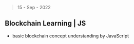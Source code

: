 > 15 - Sep - 2022

## Blockchain Learning | JS

* basic blockchain concept understanding by JavaScript